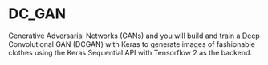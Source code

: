 # DC_GAN
Generative Adversarial Networks (GANs) and you will build and train a Deep Convolutional GAN (DCGAN) with Keras to generate images of fashionable clothes using the Keras Sequential API with Tensorflow 2 as the backend.
